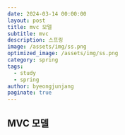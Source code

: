 ```yaml
---
date: 2024-03-14 00:00:00
layout: post
title: mvc 모델
subtitle: mvc
description: 스프링
image: /assets/img/ss.png
optimized_image: /assets/img/ss.png
category: spring
tags:
  - study
  - spring
author: byeongjunjang
paginate: true
---
```


## MVC 모델


